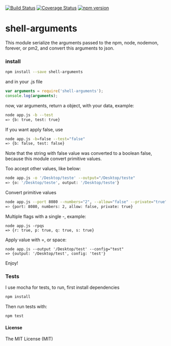 [![Build Status](https://travis-ci.org/darlanmendonca/shell-arguments.svg)](https://travis-ci.org/thebergamo/parsick) 
[![Coverage Status](https://coveralls.io/repos/darlanmendonca/shell-arguments/badge.svg?branch=master&service=github)](https://coveralls.io/github/darlanmendonca/shell-arguments?branch=master)
[![npm version](https://badge.fury.io/js/shell-arguments.svg)](https://badge.fury.io/js/shell-arguments)

# shell-arguments

This module serialize the arguments passed to the npm, node, nodemon, forever, or pm2, and convert this arguments to json.

### install
```sh
npm install --save shell-arguments
```

and in your .js file

```js
var arguments = require('shell-arguments');
console.log(arguments);
```

now, var arguments, return a object, with your data, example:

```sh
node app.js -b --test
=> {b: true, test: true}
```

If you want apply false, use
```sh
node app.js -b=false --test="false"
=> {b: false, test: false}
```
Note that the string with false value was converted to a boolean false, because this module convert primitive values.


Too accept other values, like below:
```sh
node app.js -o '/Desktop/teste' --output="/Desktop/teste"
=> {o: '/Desktop/teste', output: '/Desktop/teste'}
```

Convert primitive values
```sh
node app.js --port 8080 --numbers="2", --allow="false" --private="true"
=> {port: 8080, numbers: 2, allow: false, private: true}
```

Multiple flags with a single -, example:
```shell
node app.js -rpqs
=> {r: true, p: true, q: true, s: true}
```

Apply value with =, or space:
```shell
node app.js --output '/Desktop/test' --config="test"
=> {output: '/Desktop/test', config: 'test'}
```

Enjoy!


### Tests
I use mocha for tests, to run, first install dependencies

```sh
npm install
```

Then run tests with:

```sh
npm test
```


#### License

The MIT License (MIT)

